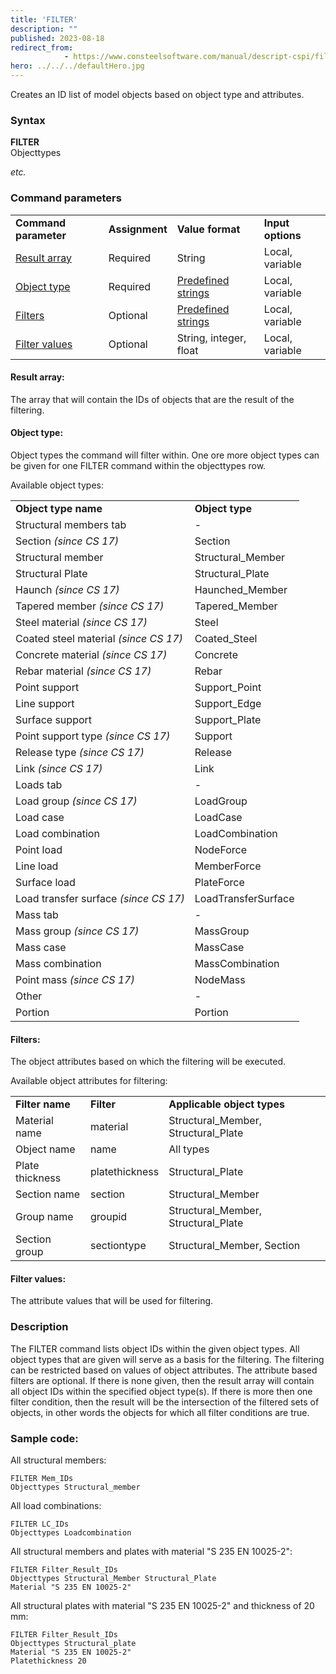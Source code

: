 ```yaml
---
title: 'FILTER'
description: ""
published: 2023-08-18
redirect_from: 
            - https://www.consteelsoftware.com/manual/descript-cspi/filter/
hero: ../../../defaultHero.jpg
---
```

<!-- wp:paragraph -->

Creates an ID list of model objects based on object type and attributes.

<!-- /wp:paragraph -->

<!-- wp:heading {"level":3,"editorskit":{"devices":false,"desktop":true,"tablet":true,"mobile":true,"loggedin":true,"loggedout":true,"acf_visibility":"","acf_field":"","acf_condition":"","acf_value":"","migrated":false,"unit_test":false}} -->

### Syntax

<!-- /wp:heading -->

<!-- wp:paragraph -->

**FILTER**  
Objecttypes

_etc._

<!-- /wp:paragraph -->

<!-- wp:heading {"level":3,"editorskit":{"devices":false,"desktop":true,"tablet":true,"mobile":true,"loggedin":true,"loggedout":true,"acf_visibility":"","acf_field":"","acf_condition":"","acf_value":"","migrated":false,"unit_test":false}} -->

### Command parameters

<!-- /wp:heading -->

<!-- wp:table {"className":"is-style-stripes"} -->

|                                 |                |                                         |                   |
| ------------------------------- | -------------- | --------------------------------------- | ----------------- |
| **Command parameter**           | **Assignment** | **Value format**                        | **Input options** |
| [Result array](#Result-array)   | Required       | String                                  | Local, variable   |
| [Object type](#Object-type)     | Required       | [Predefined strings](#Object-type-name) | Local, variable   |
| [Filters](#Filters)             | Optional       | [Predefined strings](#Filter-name)      | Local, variable   |
| [Filter values](#Filter-values) | Optional       | String, integer, float                  | Local, variable   |

<!-- /wp:table -->

<!-- wp:heading {"level":4,"editorskit":{"devices":false,"desktop":true,"tablet":true,"mobile":true,"loggedin":true,"loggedout":true,"acf_visibility":"","acf_field":"","acf_condition":"","acf_value":"","migrated":false,"unit_test":false}} -->

#### Result array:

<!-- /wp:heading -->

<!-- wp:paragraph -->

The array that will contain the IDs of objects that are the result of the filtering.

<!-- /wp:paragraph -->

<!-- wp:heading {"level":4,"editorskit":{"devices":false,"desktop":true,"tablet":true,"mobile":true,"loggedin":true,"loggedout":true,"acf_visibility":"","acf_field":"","acf_condition":"","acf_value":"","migrated":false,"unit_test":false}} -->

#### Object type:

<!-- /wp:heading -->

<!-- wp:paragraph -->

Object types the command will filter within. One ore more object types can be given for one FILTER command within the objecttypes row.

<!-- /wp:paragraph -->

<!-- wp:paragraph -->

Available object types:

<!-- /wp:paragraph -->

<!-- wp:table {"className":"is-style-stripes"} -->

|                                       |                     |
| ------------------------------------- | ------------------- |
| **Object type name**                  | **Object type**     |
| Structural members tab                | -                   |
| Section _(since CS 17)_               | Section             |
| Structural member                     | Structural_Member   |
| Structural Plate                      | Structural_Plate    |
| Haunch _(since CS 17)_                | Haunched_Member     |
| Tapered member _(since CS 17)_        | Tapered_Member      |
| Steel material _(since CS 17)_        | Steel               |
| Coated steel material _(since CS 17)_ | Coated_Steel        |
| Concrete material _(since CS 17)_     | Concrete            |
| Rebar material _(since CS 17)_        | Rebar               |
| Point support                         | Support_Point       |
| Line support                          | Support_Edge        |
| Surface support                       | Support_Plate       |
| Point support type _(since CS 17)_    | Support             |
| Release type _(since CS 17)_          | Release             |
| Link _(since CS 17)_                  | Link                |
| Loads tab                             | -                   |
| Load group _(since CS 17)_            | LoadGroup           |
| Load case                             | LoadCase            |
| Load combination                      | LoadCombination     |
| Point load                            | NodeForce           |
| Line load                             | MemberForce         |
| Surface load                          | PlateForce          |
| Load transfer surface _(since CS 17)_ | LoadTransferSurface |
| Mass tab                              | -                   |
| Mass group _(since CS 17)_            | MassGroup           |
| Mass case                             | MassCase            |
| Mass combination                      | MassCombination     |
| Point mass _(since CS 17)_            | NodeMass            |
| Other                                 | -                   |
| Portion                               | Portion             |

<!-- /wp:table -->

<!-- wp:heading {"level":4,"editorskit":{"devices":false,"desktop":true,"tablet":true,"mobile":true,"loggedin":true,"loggedout":true,"acf_visibility":"","acf_field":"","acf_condition":"","acf_value":"","migrated":false,"unit_test":false}} -->

#### Filters:

<!-- /wp:heading -->

<!-- wp:paragraph -->

The object attributes based on which the filtering will be executed.

<!-- /wp:paragraph -->

<!-- wp:paragraph -->

Available object attributes for filtering:

<!-- /wp:paragraph -->

<!-- wp:table {"className":"is-style-stripes"} -->

|                 |                |                                     |
| --------------- | -------------- | ----------------------------------- |
| **Filter name** | **Filter**     | **Applicable object types**         |
| Material name   | material       | Structural_Member, Structural_Plate |
| Object name     | name           | All types                           |
| Plate thickness | platethickness | Structural_Plate                    |
| Section name    | section        | Structural_Member                   |
| Group name      | groupid        | Structural_Member, Structural_Plate |
| Section group   | sectiontype    | Structural_Member, Section          |

<!-- /wp:table -->

<!-- wp:heading {"level":4,"editorskit":{"devices":false,"desktop":true,"tablet":true,"mobile":true,"loggedin":true,"loggedout":true,"acf_visibility":"","acf_field":"","acf_condition":"","acf_value":"","migrated":false,"unit_test":false}} -->

#### Filter values:

<!-- /wp:heading -->

<!-- wp:paragraph -->

The attribute values that will be used for filtering.

<!-- /wp:paragraph -->

<!-- wp:heading {"level":3,"editorskit":{"devices":false,"desktop":true,"tablet":true,"mobile":true,"loggedin":true,"loggedout":true,"acf_visibility":"","acf_field":"","acf_condition":"","acf_value":"","migrated":false,"unit_test":false}} -->

### Description

<!-- /wp:heading -->

<!-- wp:paragraph -->

The FILTER command lists object IDs within the given object types. All object types that are given will serve as a basis for the filtering. The filtering can be restricted based on values of object attributes. The attribute based filters are optional. If there is none given, then the result array will contain all object IDs within the specified object type(s). If there is more then one filter condition, then the result will be the intersection of the filtered sets of objects, in other words the objects for which all filter conditions are true.

<!-- /wp:paragraph -->

<!-- wp:heading {"level":3,"editorskit":{"devices":false,"desktop":true,"tablet":true,"mobile":true,"loggedin":true,"loggedout":true,"acf_visibility":"","acf_field":"","acf_condition":"","acf_value":"","migrated":false,"unit_test":false}} -->

### Sample code:

<!-- /wp:heading -->

<!-- wp:paragraph -->

All structural members:

<!-- /wp:paragraph -->

<!-- wp:loos-hcb/code-block -->

```
FILTER Mem_IDs
Objecttypes Structural_member
```

<!-- /wp:loos-hcb/code-block -->

<!-- wp:paragraph -->

All load combinations:

<!-- /wp:paragraph -->

<!-- wp:loos-hcb/code-block -->

```
FILTER LC_IDs
Objecttypes Loadcombination
```

<!-- /wp:loos-hcb/code-block -->

<!-- wp:paragraph -->

All structural members and plates with material "S 235 EN 10025-2":

<!-- /wp:paragraph -->

<!-- wp:loos-hcb/code-block -->

```
FILTER Filter_Result_IDs
Objecttypes Structural_Member Structural_Plate
Material "S 235 EN 10025-2"
```

<!-- /wp:loos-hcb/code-block -->

<!-- wp:paragraph -->

All structural plates with material "S 235 EN 10025-2" and thickness of 20 mm:

<!-- /wp:paragraph -->

<!-- wp:loos-hcb/code-block -->

```
FILTER Filter_Result_IDs
Objecttypes Structural_plate
Material "S 235 EN 10025-2"
Platethickness 20
```

<!-- /wp:loos-hcb/code-block -->

<!-- wp:paragraph -->

<!-- /wp:paragraph -->
